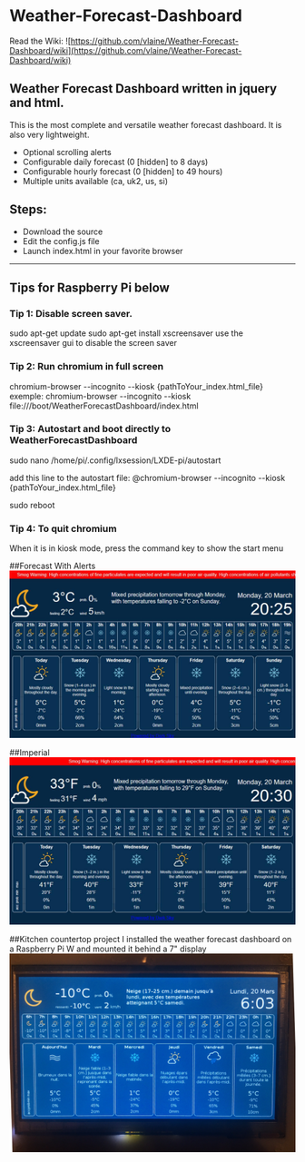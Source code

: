 # Weather-Forecast-Dashboard
Read the Wiki: ![https://github.com/vlaine/Weather-Forecast-Dashboard/wiki](https://github.com/vlaine/Weather-Forecast-Dashboard/wiki)

## Weather Forecast Dashboard written in jquery and html.
This is the most complete and versatile weather forecast dashboard.  It is also very lightweight.
- Optional scrolling alerts
- Configurable daily forecast (0 [hidden] to 8 days)
- Configurable hourly forecast (0 [hidden] to 49 hours)
- Multiple units available (ca, uk2, us, si)

## Steps:
- Download the source
- Edit the config.js file
- Launch index.html in your favorite browser

***
## Tips for Raspberry Pi below

### Tip 1: Disable screen saver.

sudo apt-get update
sudo apt-get install xscreensaver
use the xscreensaver gui to disable the screen saver

### Tip 2: Run chromium in full screen

chromium-browser --incognito --kiosk {pathToYour_index.html_file}
exemple: chromium-browser --incognito --kiosk file:///boot/WeatherForecastDashboard/index.html

### Tip 3: Autostart and boot directly to WeatherForecastDashboard

sudo nano /home/pi/.config/lxsession/LXDE-pi/autostart

add this line to the autostart file:
@chromium-browser --incognito --kiosk {pathToYour_index.html_file}

sudo reboot

### Tip 4: To quit chromium 
When it is in kiosk mode, press the command key to show the start menu

##Forecast With Alerts
![Forecast With Alerts](https://github.com/vlaine/Weather-Forecast-Dashboard/blob/master/screehshots/600x1024_1.jpg?raw=true)

##Imperial
![Imperial](https://github.com/vlaine/Weather-Forecast-Dashboard/blob/master/screehshots/imperial.jpg?raw=true)

##Kitchen countertop project
I installed the weather forecast dashboard on a Raspberry Pi W and mounted it behind a 7" display
![Raspberry Pi Zero W with a 7in Screen](https://github.com/vlaine/Weather-Forecast-Dashboard/blob/master/screehshots/Raspberry%20Pi%20Zero%20W%20with%20a%207in%20Screen.JPG?raw=true)
